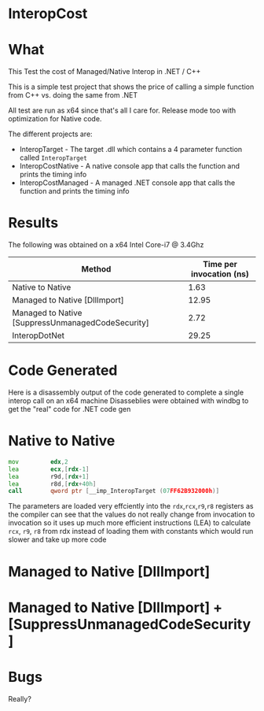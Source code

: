InteropCost
===========

# What #

This Test the cost of Managed/Native Interop in .NET / C++

This is a simple test project that shows the price of calling a simple function from C++ vs. doing the same from .NET

All test are run as x64 since that's all I care for. Release mode too with optimization for Native code.

The different projects are:
* InteropTarget - The target .dll which contains a 4 parameter function called `InteropTarget`
* InteropCostNative - A native console app that calls the function and prints the timing info
* InteropCostManaged - A managed .NET console app that calls the function and prints the timing info

Results
=======

The following was obtained on a x64 Intel Core-i7 @ 3.4Ghz

| Method                                            | Time per invocation (ns) |
|---------------------------------------------------|--------------------------|
| Native to Native                                  | 1.63                     |
| Managed to Native [DllImport]                     | 12.95                    |
| Managed to Native [SuppressUnmanagedCodeSecurity] | 2.72                     |
| InteropDotNet                                     | 29.25                    |


Code Generated
==============

Here is a disassembly output of the code generated to complete a single interop call on an x64 machine
Disasseblies were obtained with windbg to get the "real" code for .NET code gen

Native to Native
================
```asm
mov         edx,2  
lea         ecx,[rdx-1]  
lea         r9d,[rdx+1]  
lea         r8d,[rdx+40h]  
call        qword ptr [__imp_InteropTarget (07FF62B932000h)]  
```
The parameters are loaded very effciently into the `rdx`,`rcx`,`r9`,`r8` registers as the compiler can
see that the values do not really change from invocation to invocation so it uses up much more efficient instructions (LEA) to calculate `rcx`, `r9`, `r8` from rdx instead of loading them with constants which would run slower and take up more code

Managed to Native [DllImport]
================

Managed to Native [DllImport] + [SuppressUnmanagedCodeSecurity]
================

# Bugs #

Really?

